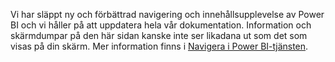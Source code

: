 Vi har släppt ny och förbättrad navigering och innehållsupplevelse av Power BI och vi håller på att uppdatera hela vår dokumentation.
Information och skärmdumpar på den här sidan kanske inte ser likadana ut som det som visas på din skärm. Mer information finns i [Navigera i Power BI-tjänsten](../consumer/end-user-experience.md).</font>
